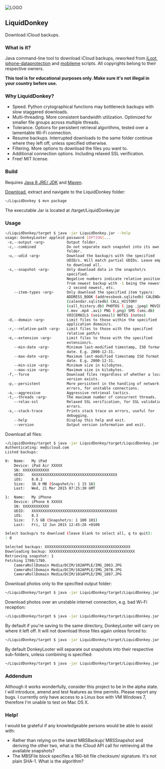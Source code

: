 ![LOGO](https://raw.githubusercontent.com/wiki/horrorho/LiquidDonkey/images/logo_small.png?raw=true)
## LiquidDonkey 
Download iCloud backups. 

### What is it?
Java command-line tool to download iCloud backups, reworked from [iLoot](https://github.com/hackappcom/iloot), [iphone-dataprotection](https://code.google.com/p/iphone-dataprotection/) and [mobileme](https://code.google.com/p/mobileme/) scripts. All copyrights belong to their respective owners.

**This tool is for educational purposes only. Make sure it's not illegal in your country before use.**
### Why LiquidDonkey?
- Speed. Python crytographical functions may bottleneck backups with slow staggered downloads.
- Multi-threading. More consistent bandwidth utilization. Optimized for smaller file groups across multiple threads.
- Tolerance. Options for persistent retrieval algorithms, tested over a lamentable Wi-Fi connection.
- Resume backups. Interrupted downloads to the same folder continue where they left off, unless specified otherwise.
- Filtering. More options to download the files you want to.
- Additional connection options. Including relaxed SSL verification.
- Free! MIT license.

### Build
Requires [Java 8 JRE/ JDK](http://www.oracle.com/technetwork/java/javase/downloads/index.html) and [Maven](https://maven.apache.org).

[Download](https://github.com/horrorho/LiquidDonkey/archive/master.zip), extract and navigate to the LiquidDonkey folder:

```bash
~/LiquidDonkey $ mvn package
```
The executable Jar is located at /target/LiquidDonkey.jar

### Usage
```bash
~/LiquidDonkey/target $ java -jar LiquidDonkey.jar --help
usage: DonkeyLooter appleid password [OPTION]...
 -o,--output <arg>          Output folder.
 -c,--combined              Do not separate each snapshot into its own
                            folder.
 -u,--udid <arg>            Download the backup/s with the specified
                            UDID/s. Will match partial UDIDs. Leave empty
                            to download all.
 -s,--snapshot <arg>        Only download data in the snapshot/s
                            specified.
                            Negative numbers indicate relative positions
                            from newest backup with -1 being the newest,
                            -2 second newest, etc.
    --item-types <arg>      Only download the specified item type/s:
                            ADDRESS_BOOK (addressbook.sqlitedb) CALENDAR
                            (calendar.sqlitedb) CALL_HISTORY
                            (call_history.db) PHOTOS (.jpg .jpeg) MOVIES
                            (.mov .mp4 .avi) PNG (.png) SMS (sms.db)
                            VOICEMAILS (voicemail) NOTES (notes)
 -d,--domain <arg>          Limit files to those within the specified
                            application domain/s.
 -r,--relative-path <arg>   Limit files to those with the specified
                            relative path/s
 -e,--extension <arg>       Limit files to those with the specified
                            extension/s.
    --min-date <arg>        Minimum last-modified timestamp, ISO format
                            date. E.g. 2000-12-31.
    --max-date <arg>        Maximum last-modified timestamp ISO format
                            date. E.g. 2000-12-31.
    --min-size <arg>        Minimum size in kilobytes.
    --max-size <arg>        Maximum size in kilobytes.
 -f,--force                 Download files regardless of whether a local
                            version exists.
 -p,--persistent            More persistent in the handling of network
                            errors, for unstable connections.
 -a,--aggressive            Aggressive retrieval tactics.
 -t,--threads <arg>         The maximum number of concurrent threads.
    --relax-ssl             Relaxed SSL verification, for SSL validation
                            errors.
 -x,--stack-trace           Prints stack trace on errors, useful for
                            debugging.
    --help                  Display this help and exit.
    --version               Output version information and exit.
```
Download all files:

```bash
~/LiquidDonkey/target $ java -jar LiquidDonkey/target/LiquidDonkey.jar me@icloud.com password
Authenticating: me@icloud.com
Listed backups:

0:	Name:	My iPad
	Device:	iPad Air XXXXX
	SN:	XXXXXXXXXXXX
	UDID:	XXXXXXXXXXXXXXXXXXXXXXXXXXXXXXXXXXXXXXX
	iOS:	8.0.2
	Size:	38.9 MB (Snapshot/s: 1 15 16)
	Last:	Wed, 21 Mar 2015 07:25:30 GMT

1:	Name:	My iPhone
	Device:	iPhone 6 XXXXX
	SN:	XXXXXXXXXXXX
	UDID:	XXXXXXXXXXXXXXXXXXXXXXXXXXXXXXXXXXXXXXX
	iOS:	8.3
	Size:	7.5 GB (Snapshot/s: 1 100 101)
	Last:	Fri, 12 Jun 2015 12:45:26 +0100

Select backup/s to download (leave blank to select all, q to quit):
: 0

Selected backups: XXXXXXXXXXXXXXXXXXXXXXXXXXXXXXXXXXXXXXX
Downloading backup: XXXXXXXXXXXXXXXXXXXXXXXXXXXXXXXXXXXXXXX
Retrieving snapshot: 1
Fetching 1780/1780.
	CameraRollDomain Media/DCIM/102APPLE/IMG_2063.JPG
	CameraRollDomain Media/DCIM/102APPLE/IMG_2078.JPG
	CameraRollDomain Media/DCIM/101APPLE/IMG_1887.JPG
```
Download photos only to the specified output folder:

```bash
~/LiquidDonkey/target $ java -jar LiquidDonkey/target/LiquidDonkey.jar me@icloud.com password --item-types photos --output ~/backups/iCloud
```
Download photos over an unstable internet connection, e.g. bad Wi-Fi reception:

```bash
~/LiquidDonkey/target $ java -jar LiquidDonkey/target/LiquidDonkey.jar me@icloud.com password --item-types photos --persistent
```
By default if you're saving to the same directory, DonkeyLooter will carry on where it left off. It will not download those files again unless forced to:

```bash
~/LiquidDonkey/target $ java -jar LiquidDonkey/target/LiquidDonkey.jar me@icloud.com password --output ~/backups/iCloud --force
```
By default DonkeyLooter will separate out snapshots into their respective sub-folders, unless combining is specified:

```bash
~/LiquidDonkey/target $ java -jar LiquidDonkey/target/LiquidDonkey.jar me@icloud.com password --output ~/backups/iCloud --combined
```
### Addendum
Although it works wonderfully, consider this project to be in the alpha state. I will introduce, amend and test features as time permits. Please report any bugs. I currently only have access to a Linux box with VM Windows 7, therefore I'm unable to test on Mac OS X.

### Help!
I would be grateful if any knowledgeable persons would be able to assist with:
- Rather than relying on the latest MBSBackup/ MBSSnapshot and deriving the other two, what is the iCloud API call for retrieving all the available snapshots? 
- The MBSFile block specifies a 160-bit file checksum/ signature.  It's not plain SHA-1. What is the algorithm?

